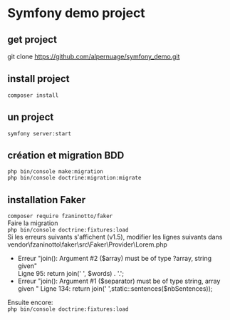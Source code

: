 # Symfony demo project

## get project

git clone https://github.com/alpernuage/symfony_demo.git

## install project

`composer install`

## un project

`symfony server:start`

## création et migration BDD
`php bin/console make:migration`  
`php bin/console doctrine:migration:migrate`

## installation Faker
`composer require fzaninotto/faker`  
Faire la migration  
`php bin/console doctrine:fixtures:load`  
Si les erreurs suivants s'affichent (v1.5), modifier les lignes suivants dans vendor\fzaninotto\faker\src\Faker\Provider\Lorem.php
* Erreur "join(): Argument #2 ($array) must be of type ?array, string given"  
  Ligne 95: return join(' ', $words) . '.';
* Erreur "join(): Argument #1 ($separator) must be of type string, array given "  
  Ligne 134: return join(' ',static::sentences($nbSentences));

Ensuite encore:  
`php bin/console doctrine:fixtures:load`
